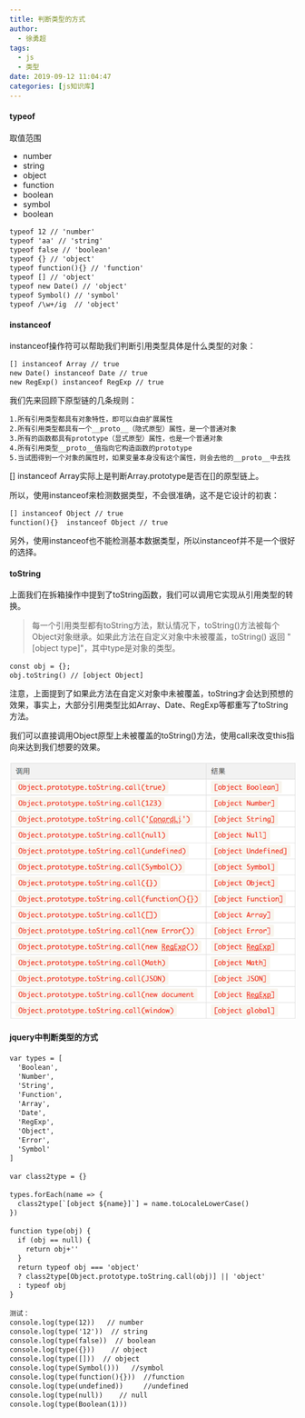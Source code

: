 ```yaml
---
title: 判断类型的方式
author:
  - 徐勇超
tags:
  - js 
  - 类型
date: 2019-09-12 11:04:47
categories: [js知识库]
---
```


#### typeof 
取值范围
* number
* string
* object
* function
* boolean
* symbol
* boolean

<!-- more -->

```
typeof 12 // 'number'
typeof 'aa' // 'string'
typeof false // 'boolean'
typeof {} // 'object'
typeof function(){} // 'function'
typeof [] // 'object'
typeof new Date() // 'object'
typeof Symbol() // 'symbol'
typeof /\w+/ig  // 'object'
```
#### instanceof
instanceof操作符可以帮助我们判断引用类型具体是什么类型的对象：
```
[] instanceof Array // true
new Date() instanceof Date // true
new RegExp() instanceof RegExp // true
```
我们先来回顾下原型链的几条规则：

    1.所有引用类型都具有对象特性，即可以自由扩展属性
    2.所有引用类型都具有一个__proto__（隐式原型）属性，是一个普通对象
    3.所有的函数都具有prototype（显式原型）属性，也是一个普通对象
    4.所有引用类型__proto__值指向它构造函数的prototype
    5.当试图得到一个对象的属性时，如果变量本身没有这个属性，则会去他的__proto__中去找
[] instanceof Array实际上是判断Array.prototype是否在[]的原型链上。

所以，使用instanceof来检测数据类型，不会很准确，这不是它设计的初衷：
```
[] instanceof Object // true
function(){}  instanceof Object // true
```
另外，使用instanceof也不能检测基本数据类型，所以instanceof并不是一个很好的选择。

#### toString
上面我们在拆箱操作中提到了toString函数，我们可以调用它实现从引用类型的转换。

>每一个引用类型都有toString方法，默认情况下，toString()方法被每个Object对象继承。如果此方法在自定义对象中未被覆盖，toString() 返回 "[object type]"，其中type是对象的类型。
```
const obj = {};
obj.toString() // [object Object]
```
注意，上面提到了如果此方法在自定义对象中未被覆盖，toString才会达到预想的效果，事实上，大部分引用类型比如Array、Date、RegExp等都重写了toString方法。

我们可以直接调用Object原型上未被覆盖的toString()方法，使用call来改变this指向来达到我们想要的效果。

![type_convert](判断类型的方式/type_convert.png)
#### jquery中判断类型的方式
```
var types = [
  'Boolean',
  'Number',
  'String',
  'Function',
  'Array',
  'Date',
  'RegExp',
  'Object',
  'Error',
  'Symbol'
]

var class2type = {}

types.forEach(name => {
  class2type[`[object ${name}]`] = name.toLocaleLowerCase()
})

function type(obj) {
  if (obj == null) {
    return obj+''
  }
  return typeof obj === 'object' 
  ? class2type[Object.prototype.toString.call(obj)] || 'object' 
  : typeof obj
}

测试：
console.log(type(12))   // number
console.log(type('12'))  // string 
console.log(type(false))  // boolean
console.log(type({}))    // object
console.log(type([]))  // object
console.log(type(Symbol()))   //symbol
console.log(type(function(){}))  //function
console.log(type(undefined))     //undefined
console.log(type(null))    // null
console.log(type(Boolean(1)))
```